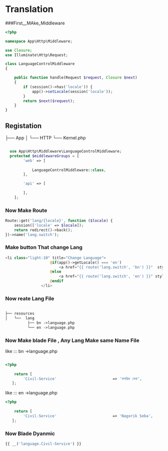 # Translation
###First__MAke_Middleware 
```php
<?php

namespace App\Http\Middleware;

use Closure;
use Illuminate\Http\Request;

class LanguageControlMiddleware
{

    public function handle(Request $request, Closure $next)
    {
        if (session()->has('locale')) {
            app()->setLocale(session('locale'));
        }
        return $next($request);
    }
}
```
## Registation 


├── App
│   └──  HTTP
          └── Kernel.php
 
```php

  use App\Http\Middleware\LanguageControlMiddleware;
  protected $middlewareGroups = [
        'web' => [
           
            LanguageControlMiddleware::class,
        ],

        'api' => [
      
        ],
    ];
```

### Now Make Route 

```php
Route::get('lang/{locale}', function ($locale) {
    session(['locale' => $locale]);
    return redirect()->back();
})->name('lang.switch');

```
### Make button That change Lang
```php
<li class="light-10" title="Change Language">
                    @if(app()->getLocale() === 'en')
                        <a href="{{ route('lang.switch', 'bn') }}"  style="background-color: #00BE67 !important; color: #ffffff !important; font-size: 15px; font-weight: bolder !important;">বাংলা</a>
                    @else
                        <a href="{{ route('lang.switch', 'en') }}" style="background-color: #00BE67 !important; color: #ffffff !important; font-size: 15px; font-weight: bolder !important;">English</a>
                    @endif
                </li>
```

### Now reate Lang File 

```php
 
├── resources
│   └──  lang
          ├── bn ->language.php
          └── en ->language.php
```
### Now Make blade File , Any Lang Make same Name File 
like ::: bn ->language.php
``` php

<?php
 
    return [
        'Civil-Service'                         => 'নাগরিক সেবা',     
   ];

```
like ::: en ->language.php

```php
<?php
 
    return [
        'Civil-Service'                         => 'Nagorik Seba',
   ];
```
### Now Blade Dyanmic 
```php
{{ __('language.Civil-Service') }}
```
